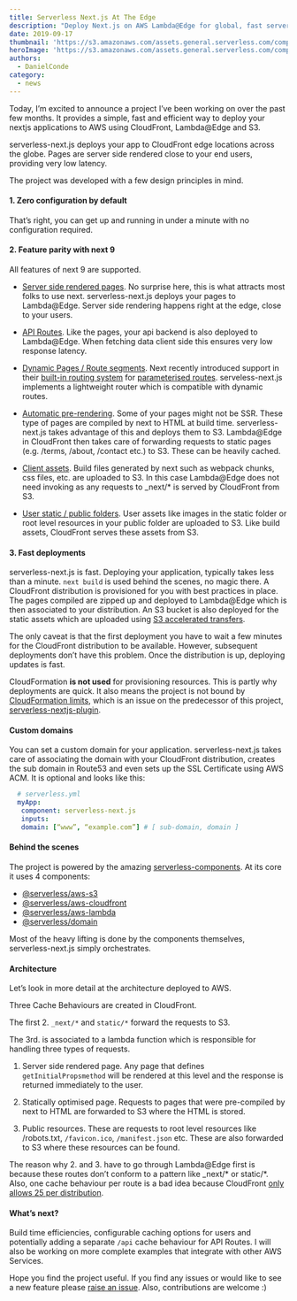 ```yaml
---
title: Serverless Next.js At The Edge
description: "Deploy Next.js on AWS Lambda@Edge for global, fast server-side rendered react applications, and easily interact with other AWS resources."
date: 2019-09-17
thumbnail: 'https://s3.amazonaws.com/assets.general.serverless.com/component_nextjs/serverless_nextjs_blog_thumbnail.png'
heroImage: 'https://s3.amazonaws.com/assets.general.serverless.com/component_nextjs/serverless_nextjs_blog_header.png'
authors:
  - DanielConde
category:
  - news
---
```


Today, I’m excited to announce a project I’ve been working on over the past few months. It provides a simple, fast and efficient way to deploy your nextjs applications to AWS using CloudFront, Lambda@Edge and S3.

serverless-next.js deploys your app to CloudFront edge locations across the globe. Pages are server side rendered close to your end users, providing very low latency.

The project was developed with a few design principles in mind.

#### 1. Zero configuration by default

That’s right, you can get up and running in under a minute with no configuration required.

#### 2. Feature parity with next 9

All features of next 9 are supported.

* [Server side rendered pages](https://github.com/zeit/next.js#fetching-data-and-component-lifecycle). No surprise here, this is what attracts most folks to use next. serverless-next.js deploys your pages to Lambda@Edge. Server side rendering happens right at the edge, close to your users.

* [API Routes](https://nextjs.org/docs#api-routes). Like the pages, your api backend is also deployed to Lambda@Edge. When fetching data client side this ensures very low response latency.

* [Dynamic Pages / Route segments](https://nextjs.org/docs#dynamic-routing). Next recently introduced support in their [built-in routing system](https://nextjs.org/docs#routing) for [parameterised routes](https://nextjs.org/docs#dynamic-routes-support). serveless-next.js implements a lightweight router which is compatible with dynamic routes.

* [Automatic pre-rendering](https://nextjs.org/docs#automatic-prerendering). Some of your pages might not be SSR. These type of pages are compiled by next to HTML at build time. serverless-next.js takes advantage of this and deploys them to S3. Lambda@Edge in CloudFront then takes care of forwarding requests to static pages (e.g. /terms, /about, /contact etc.) to S3. These can be heavily cached.

* [Client assets](https://github.com/zeit/next.js/#cdn-support-with-asset-prefix). Build files generated by next such as webpack chunks, css files, etc. are uploaded to S3. In this case Lambda@Edge does not need invoking as any requests to _next/* is served by CloudFront from S3.

* [User static / public folders](https://github.com/zeit/next.js#static-file-serving-eg-images). User assets like images in the static folder or root level resources in your public folder are uploaded to S3. Like build assets, CloudFront serves these assets from S3.

#### 3. Fast deployments

serverless-next.js is fast. Deploying your application, typically takes less than a minute. `next build` is used behind the scenes, no magic there. A CloudFront distribution is provisioned for you with best practices in place. The pages compiled are zipped up and deployed to Lambda@Edge which is then associated to your distribution. An S3 bucket is also deployed for the static assets which are uploaded using [S3 accelerated transfers](https://docs.aws.amazon.com/AmazonS3/latest/dev/transfer-acceleration.html).

The only caveat is that the first deployment you have to wait a few minutes for the CloudFront distribution to be available. However, subsequent deployments don’t have this problem. Once the distribution is up, deploying updates is fast.

CloudFormation **is not used** for provisioning resources. This is partly why deployments are quick. It also means the project is not bound by [CloudFormation limits](https://docs.aws.amazon.com/AWSCloudFormation/latest/UserGuide/cloudformation-limits.html), which is an issue on the predecessor of this project, [serverless-nextjs-plugin](https://github.com/danielcondemarin/serverless-next.js/tree/master/packages/serverless-nextjs-plugin#caveats).

#### Custom domains

You can set a custom domain for your application. serverless-next.js takes care of associating the domain with your CloudFront distribution, creates the sub domain in Route53 and even sets up the SSL Certificate using AWS ACM. It is optional and looks like this:

```yaml
  # serverless.yml
  myApp:
   component: serverless-next.js
   inputs:
   domain: [“www”, “example.com”] # [ sub-domain, domain ]
```
 
#### Behind the scenes

The project is powered by the amazing [serverless-components](https://serverless.com/blog/what-are-serverless-components-how-use/). At its core it uses 4 components:

* [@serverless/aws-s3](https://github.com/serverless-components/aws-s3)
* [@serverless/aws-cloudfront](https://github.com/serverless-components/aws-cloudfront)
* [@serverless/aws-lambda](https://github.com/serverless-components/aws-lambda)
* [@serverless/domain](https://github.com/serverless-components/domain)

Most of the heavy lifting is done by the components themselves, serverless-next.js simply orchestrates.

#### Architecture

Let’s look in more detail at the architecture deployed to AWS.

Three Cache Behaviours are created in CloudFront.

The first 2. `_next/*` and `static/*` forward the requests to S3.

The 3rd. is associated to a lambda function which is responsible for handling three types of requests.

1. Server side rendered page. Any page that defines `getInitialPropsmethod` will be rendered at this level and the response is returned immediately to the user.

2. Statically optimised page. Requests to pages that were pre-compiled by next to HTML are forwarded to S3 where the HTML is stored.

3. Public resources. These are requests to root level resources like /robots.txt, `/favicon.ico`, `/manifest.json` etc. These are also forwarded to S3 where these resources can be found.

The reason why 2. and 3. have to go through Lambda@Edge first is because these routes don’t conform to a pattern like _next/* or static/*. Also, one cache behaviour per route is a bad idea because CloudFront [only allows 25 per distribution](https://docs.aws.amazon.com/AmazonCloudFront/latest/DeveloperGuide/cloudfront-limits.html).

#### What’s next?

Build time efficiencies, configurable caching options for users and potentially adding a separate `/api` cache behaviour for API Routes. I will also be working on more complete examples that integrate with other AWS Services.

Hope you find the project useful. If you find any issues or would like to see a new feature please [raise an issue](https://github.com/danielcondemarin/serverless-next.js/issues). Also, contributions are welcome :)
